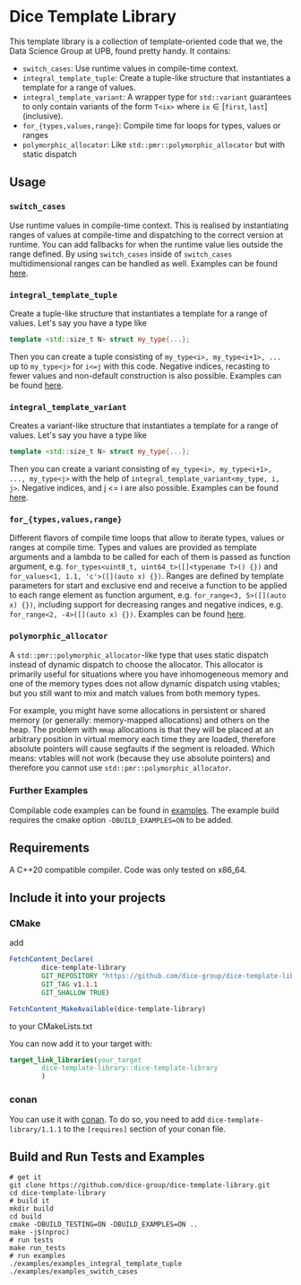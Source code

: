 # Dice Template Library

This template library is a collection of template-oriented code that we, the Data Science Group at UPB, found pretty
handy.
It contains:

- `switch_cases`: Use runtime values in compile-time context.
- `integral_template_tuple`: Create a tuple-like structure that instantiates a template for a range of values.
- `integral_template_variant`: A wrapper type for `std::variant` guarantees to only contain variants of the form `T<ix>` where $\texttt{ix}\in [\texttt{first},\texttt{last}]$ (inclusive).
- `for_{types,values,range}`: Compile time for loops for types, values or ranges
- `polymorphic_allocator`: Like `std::pmr::polymorphic_allocator` but with static dispatch

## Usage

### `switch_cases`

Use runtime values in compile-time context. This is realised by instantiating ranges of values at compile-time and
dispatching to the correct version at runtime. You can add fallbacks for when the runtime value lies outside the range
defined. By using `switch_cases` inside of `switch_cases` multidimensional ranges can be handled as well. Examples can
be found [here](examples/examples_switch_cases.cpp).

### `integral_template_tuple`

Create a tuple-like structure that instantiates a template for a range of values. Let's say you have a type like

```cpp
template <std::size_t N> struct my_type{...};
```

Then you can create a tuple consisting of `my_type<i>, my_type<i+1>, ...` up to `my_type<j>` for `i<=j` with this code.
Negative indices, recasting to fewer values and non-default construction is also possible. Examples can be
found [here](examples/examples_integral_template_tuple.cpp).

### `integral_template_variant`

Creates a variant-like structure that instantiates a template for a range of values. Let's say you have a type like
```cpp
template <std::size_t N> struct my_type{...};
```

Then you can create a variant consisting of `my_type<i>, my_type<i+1>, ..., my_type<j>` with the help of `integral_template_variant<my_type, i, j>`.
Negative indices, and j <= i are also possible. Examples can be
found [here](examples/examples_integral_template_variant.cpp).

### `for_{types,values,range}`

Different flavors of compile time loops that allow to iterate types, values or ranges at compile time. Types and values are provided as template arguments and a lambda to be called for each of them is passed as function argument, e.g. `for_types<uint8_t, uint64_t>([]<typename T>() {})` and `for_values<1, 1.1, 'c'>([](auto x) {})`. Ranges are defined by template parameters for start and exclusive end and receive a function to be applied to each range element as function argument, e.g. `for_range<3, 5>([](auto x) {})`, including support for decreasing ranges and negative indices, e.g. `for_range<2, -4>([](auto x) {})`. Examples can
be found [here](examples/examples_for.cpp).

### `polymorphic_allocator`
A `std::pmr::polymorphic_allocator`-like type that uses static dispatch instead of dynamic dispatch to choose the allocator.
This allocator is primarily useful for situations where you have inhomogeneous memory and one of the memory
types does not allow dynamic dispatch using vtables; but you still want to mix and match values from both memory types.

For example, you might have some allocations in persistent or shared memory (or generally: memory-mapped allocations) and others on the heap.
The problem with `mmap` allocations is that they will be placed at an arbitrary position in virtual memory each time they are loaded,
therefore absolute pointers will cause segfaults if the segment is reloaded.
Which means: vtables will not work (because they use absolute pointers) and therefore you cannot use `std::pmr::polymorphic_allocator`.


### Further Examples

Compilable code examples can be found in [examples](./examples). The example build requires the cmake
option `-DBUILD_EXAMPLES=ON` to be added.

## Requirements

A C++20 compatible compiler. Code was only tested on x86_64.

## Include it into your projects

### CMake

add

```cmake
FetchContent_Declare(
        dice-template-library
        GIT_REPOSITORY "https://github.com/dice-group/dice-template-library.git"
        GIT_TAG v1.1.1
        GIT_SHALLOW TRUE)

FetchContent_MakeAvailable(dice-template-library)
```

to your CMakeLists.txt

You can now add it to your target with:

```cmake
target_link_libraries(your_target
        dice-template-library::dice-template-library
        )
```

### conan

You can use it with [conan](https://conan.io/).
To do so, you need to add `dice-template-library/1.1.1` to the `[requires]` section of your conan file.

## Build and Run Tests and Examples

```shell
# get it 
git clone https://github.com/dice-group/dice-template-library.git
cd dice-template-library
# build it
mkdir build
cd build
cmake -DBUILD_TESTING=ON -DBUILD_EXAMPLES=ON ..
make -j$(nproc)
# run tests
make run_tests
# run examples
./examples/examples_integral_template_tuple
./examples/examples_switch_cases
```

